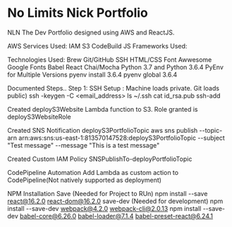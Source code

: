 # No Limits Nick Portfolio
NLN The Dev
Portfolio designed using AWS and ReactJS.

AWS Services Used:
IAM		S3		CodeBuild
JS Frameworks Used:


Technologies Used:
Brew	Git/GitHub	SSH
HTML/CSS	Font Awwesome	Google Fonts
Babel		React			Chai/Mocha
Python 3.7 and Python 3.6.4 PyEnv for Multiple Versions
pyenv install 3.6.4	pyenv global 3.6.4

Documented Steps..
Step 1: SSH Setup : Machine loads private. Git loads public)
ssh -keygen -C <email_address>
ls ~/.ssh
cat id_rsa.pub
ssh-add

Created deployS3Website Lambda function to S3.
Role granted is deployS3WebsiteRole

Created SNS Notification deployS3PortfolioTopic 
aws sns publish --topic-arn arn:aws:sns:us-east-1:813570147528:deployS3PortfolioTopic --subject "Test message" --message "This is a test message"

Created Custom IAM Policy SNSPublishTo-deployPortfolioTopic 

CodePipeline Automation
Add Lambda as custom action to CodePipeline(Not natively supported as deployment)

NPM Installation
Save (Needed for Project to RUn)
npm install --save react@16.2.0 react-dom@16.2.0
save-dev (Needed for development)
npm install --save-dev webpack@4.2.0 webpack-cli@2.0.13
npm install --save-dev babel-core@6.26.0 babel-loader@7.1.4 babel-preset-react@6.24.1